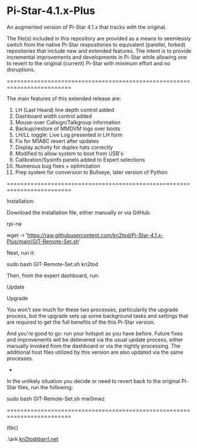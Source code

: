 # Pi-Star-4.1.x-Plus
An augmented version of Pi-Star 4.1.x that tracks with the original. 

The file(s) included in this repository are provided as a means to seemlessly switch from the native Pi-Star respositories to equivalent (parellel, forked) repositories that include new and extended features.  The intent is to provide incremental improvements and developments in Pi-Star while allowing one to revert to the original (current) Pi-Star with minimum effort and no disruptions.

=========================================================================

The main features of this extended release are:

1) LH (Last Heard) line depth control added
2) Dashboard width control added
3) Mouse-over Callsign/Talkgroup information
4) Backup/restore of MMDVM logs over boots
5) LH/LL toggle: Live Log presented in LH form
6) Fix for M1ABC revert after updates
7) Display activity for duplex hats correctly
8) Modified to allow system to boot from USB's
9) Calibration/Sysinfo panels added to Expert selections
10) Numerous bug fixes + optimization
11) Prep system for conversion to Bullseye, later version of Python

=========================================================================

Installation:

Download the installation file, either manually or via GitHub:

  rpi-rw
  
  wget -r 'https://raw.githubusercontent.com/kn2tod/Pi-Star-4.1.x-Plus/main/GIT-Remote-Set.sh'

Next, run it:

  sudo bash GIT-Remote-Set.sh kn2tod

Then, from the expert dashboard, run:

  Update
  
  Upgrade

You won't see much for these two processes, particularily the upgrade process, but the upgrade sets up some background tasks and settings that are required to get the full benefits of the this Pi-Star version.

And you're good to go: run your hotspot as you have before. Future fixes and improvements will be delievered via the usual update process, either manually invoked from the dashboard or via the nightly processing. The additional host files utilized by this version are also updated via the same processes.

-

In the unlikely situation you decide or need to revert back to the original Pi-Star files, run the following:

  sudo bash GIT-Remote-Set.sh mw0mwz

=========================================================================

(tbc)

.\\ark
kn2tod@arrl.net

